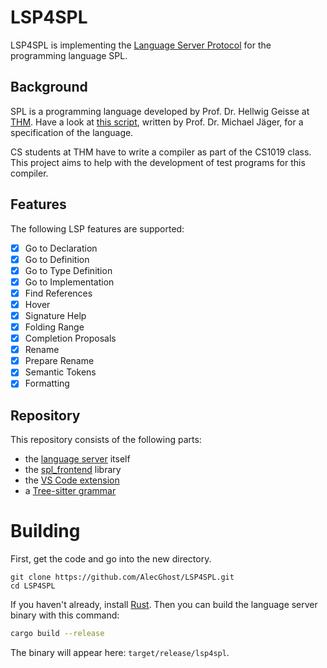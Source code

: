 # LSP4SPL

LSP4SPL is implementing the [Language Server Protocol](https://microsoft.github.io/language-server-protocol/)
for the programming language SPL.

## Background

SPL is a programming language developed by Prof. Dr. Hellwig Geisse at [THM](https://www.thm.de/).
Have a look at [this script](https://homepages.thm.de/~hg53/cb-ss20/praktikum/compprakt.pdf),
written by Prof. Dr. Michael Jäger,
for a specification of the language.

CS students at THM have to write a compiler as part of the CS1019 class.
This project aims to help with the development of test programs for this compiler.

## Features

The following LSP features are supported:

- [x] Go to Declaration
- [x] Go to Definition
- [x] Go to Type Definition
- [x] Go to Implementation
- [x] Find References
- [x] Hover
- [x] Signature Help
- [x] Folding Range
- [x] Completion Proposals
- [x] Rename
- [x] Prepare Rename
- [x] Semantic Tokens
- [x] Formatting

## Repository

This repository consists of the following parts:

- the [language server](https://github.com/AlecGhost/LSP4SPL/tree/master/lsp4spl) itself
- the [spl_frontend](https://github.com/AlecGhost/LSP4SPL/tree/master/spl_frontend) library
- the [VS Code extension](https://github.com/AlecGhost/LSP4SPL/tree/master/editors/code)
- a [Tree-sitter grammar](https://github.com/AlecGhost/LSP4SPL/tree/master/editors/nvim/tree-sitter-spl)

# Building

First, get the code and go into the new directory.

```
git clone https://github.com/AlecGhost/LSP4SPL.git
cd LSP4SPL
```

If you haven't already, install [Rust](https://rustup.rs/).
Then you can build the language server binary with this command:

```sh
cargo build --release
```

The binary will appear here: `target/release/lsp4spl`.

